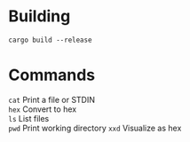 # Building
`cargo build --release`

# Commands
`cat` Print a file or STDIN\
`hex` Convert to hex\
`ls` List files\
`pwd` Print working directory
`xxd` Visualize as hex
